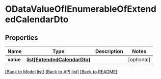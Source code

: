 # ODataValueOfIEnumerableOfExtendedCalendarDto

## Properties
Name | Type | Description | Notes
------------ | ------------- | ------------- | -------------
**value** | [**list[ExtendedCalendarDto]**](ExtendedCalendarDto.md) |  | [optional] 

[[Back to Model list]](../README.md#documentation-for-models) [[Back to API list]](../README.md#documentation-for-api-endpoints) [[Back to README]](../README.md)


